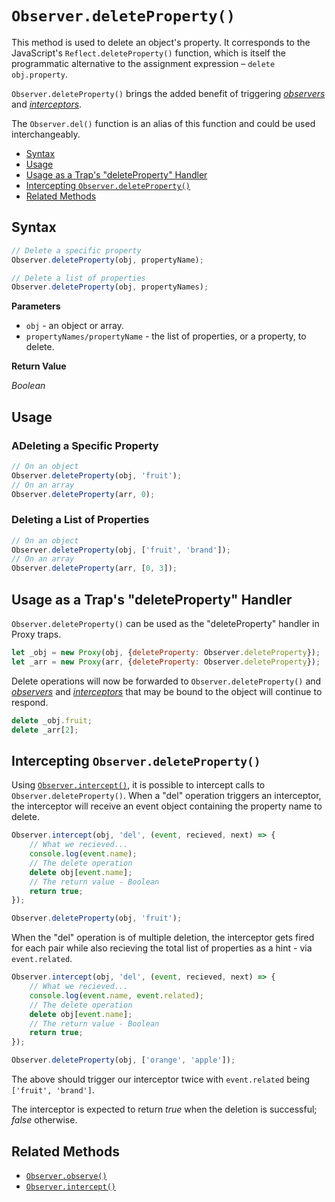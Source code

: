 # `Observer.deleteProperty()`

This method is used to delete an object's property. It corresponds to the JavaScript's `Reflect.deleteProperty()` function, which is itself the programmatic alternative to the assignment expression – `delete obj.property`.

`Observer.deleteProperty()` brings the added benefit of triggering [*observers*](/observer/v1/api/observe.md) and [*interceptors*](/observer/v1/api/intercept.md).

The `Observer.del()` function is an alias of this function and could be used interchangeably.

+ [Syntax](#syntax)
+ [Usage](#usage)
+ [Usage as a Trap's "deleteProperty" Handler](#usage-as-a-traps-deleteproperty-handler)
+ [Intercepting `Observer.deleteProperty()`](#Intercepting-observer.deleteproperty)
+ [Related Methods](#related-methods)

## Syntax

```js
// Delete a specific property
Observer.deleteProperty(obj, propertyName);

// Delete a list of properties
Observer.deleteProperty(obj, propertyNames);
```

**Parameters**

+ `obj` - an object or array.
+ `propertyNames/propertyName` - the list of properties, or a property, to delete.

**Return Value**

*Boolean*

## Usage

### ADeleting a Specific Property

```js
// On an object
Observer.deleteProperty(obj, 'fruit');
// On an array
Observer.deleteProperty(arr, 0);
```

### Deleting a List of Properties

```js
// On an object
Observer.deleteProperty(obj, ['fruit', 'brand']);
// On an array
Observer.deleteProperty(arr, [0, 3]);
```

## Usage as a Trap's "deleteProperty" Handler

`Observer.deleteProperty()` can be used as the "deleteProperty" handler in Proxy traps.

```js
let _obj = new Proxy(obj, {deleteProperty: Observer.deleteProperty});
let _arr = new Proxy(arr, {deleteProperty: Observer.deleteProperty});
```

Delete operations will now be forwarded to `Observer.deleteProperty()` and [*observers*](/observer/v1/api/observe.md) and [*interceptors*](/observer/v1/api/intercept.md) that may be bound to the object will continue to respond.

```js
delete _obj.fruit;
delete _arr[2];
```

## Intercepting `Observer.deleteProperty()`

Using [`Observer.intercept()`](/observer/v1/api/intercept.md), it is possible to intercept calls to `Observer.deleteProperty()`. When a "del" operation triggers an interceptor, the interceptor will receive an event object containing the property name to delete.

```js
Observer.intercept(obj, 'del', (event, recieved, next) => {
    // What we recieved...
    console.log(event.name);
    // The delete operation
    delete obj[event.name];
    // The return value - Boolean
    return true;
});

Observer.deleteProperty(obj, 'fruit');
```

When the "del" operation is of multiple deletion, the interceptor gets fired for each pair while also recieving the total list of properties as a hint - via `event.related`.

```js
Observer.intercept(obj, 'del', (event, recieved, next) => {
    // What we recieved...
    console.log(event.name, event.related);
    // The delete operation
    delete obj[event.name];
    // The return value - Boolean
    return true;
});

Observer.deleteProperty(obj, ['orange', 'apple']);
```

The above should trigger our interceptor twice with `event.related` being `['fruit', 'brand']`.

The interceptor is expected to return *true* when the deletion is successful; *false* otherwise.

## Related Methods

+ [`Observer.observe()`](/observer/v1/api/observe.md)
+ [`Observer.intercept()`](/observer/v1/api/intercept.md)
